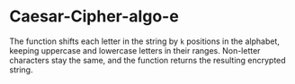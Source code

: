 # Caesar-Cipher-algo-e
The function shifts each letter in the string by `k` positions in the alphabet, keeping uppercase and lowercase letters in their ranges. Non-letter characters stay the same, and the function returns the resulting encrypted string.
